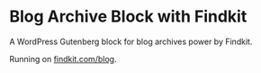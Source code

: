 # Blog Archive Block with Findkit

A WordPress Gutenberg block for blog archives power by Findkit.

Running on [findkit.com/blog](https://www.findkit.com/blog/).
